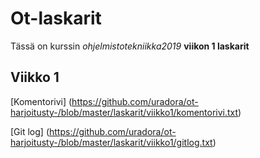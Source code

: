 # Ot-laskarit

Tässä on kurssin _ohjelmistotekniikka2019_ **viikon 1 laskarit**

## Viikko 1

[Komentorivi] (https://github.com/uradora/ot-harjoitusty-/blob/master/laskarit/viikko1/komentorivi.txt)

[Git log] (https://github.com/uradora/ot-harjoitusty-/blob/master/laskarit/viikko1/gitlog.txt)
